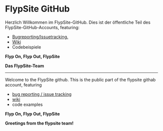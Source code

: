 # FlypSite GitHub

Herzlich Willkommen im FlypSite-GitHub. Dies ist der öffentliche Teil des FlypSite-GitHub-Accounts, featuring:

* [Bugreporting/Issuetracking.](../../flypsite/general/issues)
* [Wiki](../../flypsite/general/wiki)
* Codebeispiele

**Flyp On, Flyp Out, FlypSite**

**Das FlypSite-Team**

---

Welcome to the FlypSite github. This is the public part of the flypsite githab account, featuring

* [bug reporting / issue tracking](../../flypsite/general/issues)
* [wiki](../../flypsite/general/wiki)
* code examples

**Flyp On, Flyp Out, FlypSite**

**Greetings from the flypsite team!**
